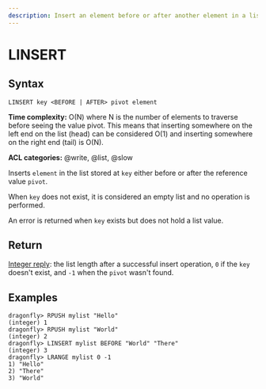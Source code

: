 ```yaml
---
description: Insert an element before or after another element in a list
---
```


# LINSERT

## Syntax

    LINSERT key <BEFORE | AFTER> pivot element

**Time complexity:** O(N) where N is the number of elements to traverse before seeing the value pivot. This means that inserting somewhere on the left end on the list (head) can be considered O(1) and inserting somewhere on the right end (tail) is O(N).

**ACL categories:** @write, @list, @slow

Inserts `element` in the list stored at `key` either before or after the reference
value `pivot`.

When `key` does not exist, it is considered an empty list and no operation is
performed.

An error is returned when `key` exists but does not hold a list value.

## Return

[Integer reply](https://redis.io/docs/reference/protocol-spec#resp-integers): the list length after a successful insert operation, `0` if the `key` doesn't exist, and `-1` when the `pivot` wasn't found.

## Examples

```shell
dragonfly> RPUSH mylist "Hello"
(integer) 1
dragonfly> RPUSH mylist "World"
(integer) 2
dragonfly> LINSERT mylist BEFORE "World" "There"
(integer) 3
dragonfly> LRANGE mylist 0 -1
1) "Hello"
2) "There"
3) "World"
```
